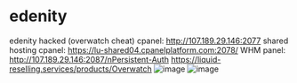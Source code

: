 # edenity
edenity hacked (overwatch cheat)
cpanel: http://107.189.29.146:2077
shared hosting cpanel: https://lu-shared04.cpanelplatform.com:2078/
WHM panel: http://107.189.29.146:2087/nPersistent-Auth 
https://liquid-reselling.services/products/Overwatch
![image](https://user-images.githubusercontent.com/65768277/123512677-6974fd80-d64e-11eb-9c0d-305fc20f383f.png)
![image](https://user-images.githubusercontent.com/65768277/123512684-77c31980-d64e-11eb-92cc-2cb192f2edf9.png)
